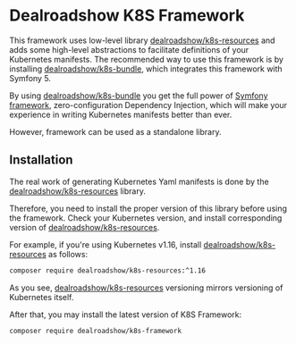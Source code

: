 # Dealroadshow K8S Framework

This framework uses low-level library [dealroadshow/k8s-resources](https://github.com/dealroadshow/k8s-resources)
and adds some high-level abstractions to facilitate definitions of your Kubernetes
manifests. The recommended way to use this framework is by installing [dealroadshow/k8s-bundle](https://github.com/tequila/k8s-bundle),
which integrates this framework with Symfony 5.

By using [dealroadshow/k8s-bundle](https://github.com/tequila/k8s-bundle) you get the
full power of [Symfony framework](https://github.com/symfony/symfony), zero-configuration
Dependency Injection, which will make your experience in writing Kubernetes manifests
better than ever.

However, framework can be used as a standalone library.

## Installation
The real work of generating Kubernetes Yaml manifests is done by the 
[dealroadshow/k8s-resources](https://github.com/dealroadshow/k8s-resources) library.

Therefore, you need to install the proper version of this library before using the 
framework. Check your Kubernetes version, and install corresponding version of
[dealroadshow/k8s-resources](https://github.com/dealroadshow/k8s-resources). 

For example, if you're using Kubernetes v1.16, install [dealroadshow/k8s-resources](https://github.com/dealroadshow/k8s-resources)
as follows:

```bash
composer require dealroadshow/k8s-resources:^1.16
```

As you see, [dealroadshow/k8s-resources](https://github.com/dealroadshow/k8s-resources)
versioning mirrors versioning of Kubernetes itself.

After that, you may install the latest version of K8S Framework:

```bash
composer require dealroadshow/k8s-framework
```